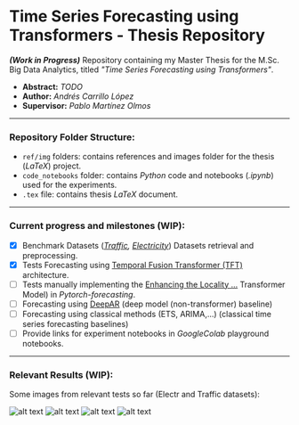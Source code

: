 # Time Series Forecasting using Transformers - Thesis Repository

***(Work in Progress)*** Repository containing my Master Thesis for the M.Sc. Big Data Analytics, titled *"Time Series Forecasting using Transformers"*.

- **Abstract:** *TODO*
- **Author:** *Andrés Carrillo López*
- **Supervisor:** *Pablo Martínez Olmos*

---

### Repository Folder Structure:

- `ref/img` folders: contains references and images folder for the thesis (*LaTeX*) project.
- `code_notebooks` folder: contains *Python* code and notebooks (*.ipynb*) used for the experiments. 
- `.tex` file: contains thesis *LaTeX* document.

---
### Current progress and milestones (WIP):

- [x] Benchmark Datasets (*[Traffic](https://archive.ics.uci.edu/ml/datasets/PEMS-SF), [Electricity](https://archive.ics.uci.edu/ml/datasets/ElectricityLoadDiagrams20112014)*) Datasets retrieval and preprocessing.
- [x] Tests Forecasting using [Temporal Fusion Transformer (TFT)](https://arxiv.org/abs/1912.09363) architecture.
- [ ] Tests manually implementing the [Enhancing the Locality ...](https://www.semanticscholar.org/paper/Enhancing-the-Locality-and-Breaking-the-Memory-of-SHIYANG-Jin/36e30516683032634975c53e60f3737b6e35ff80) Transformer Model) in *Pytorch-forecasting*.
- [ ] Forecasting using [DeepAR](https://arxiv.org/abs/1704.04110) (deep model (non-transformer) baseline)
- [ ] Forecasting using classical methods (ETS, ARIMA,...) (classical time series forecasting baselines)
- [ ] Provide links for experiment notebooks in *GoogleColab* playground notebooks.

---
### Relevant Results (WIP):

Some images from relevant tests so far (Electr and Traffic datasets):

![alt text](https://github.com/andresC98/TSF_Transformers_TFM//blob/main/img/repo_tft_electr_sample.png?raw=true)
![alt text](https://github.com/andresC98/TSF_Transformers_TFM//blob/main/img/repo_tft_electrimp_sample.png?raw=true)
![alt text](https://github.com/andresC98/TSF_Transformers_TFM//blob/main/img/repo_tft_traffic_sample.png?raw=true)
![alt text](https://github.com/andresC98/TSF_Transformers_TFM//blob/main/img/repo_tft_trafficimp_sample.png?raw=true)
